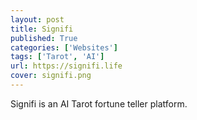 ```yaml
---
layout: post
title: Signifi
published: True
categories: ['Websites']
tags: ['Tarot', 'AI']
url: https://signifi.life
cover: signifi.png
---
```


Signifi is an AI Tarot fortune teller platform.